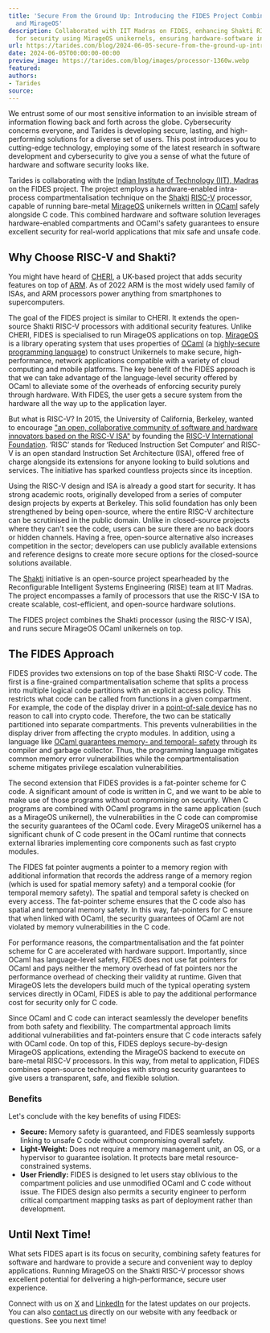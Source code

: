 ```yaml
---
title: 'Secure From the Ground Up: Introducing the FIDES Project Combining RISC-V
  and MirageOS'
description: Collaborated with IIT Madras on FIDES, enhancing Shakti RISC-V processors
  for security using MirageOS unikernels, ensuring hardware-software integration safety.
url: https://tarides.com/blog/2024-06-05-secure-from-the-ground-up-introducing-the-fides-project-combining-risc-v-and-mirageos
date: 2024-06-05T00:00:00-00:00
preview_image: https://tarides.com/blog/images/processor-1360w.webp
featured:
authors:
- Tarides
source:
---
```


<p>We entrust some of our most sensitive information to an invisible stream of information flowing back and forth across the globe. Cybersecurity concerns everyone, and Tarides is developing secure, lasting, and high-performing solutions for a diverse set of users. This post introduces you to cutting-edge technology, employing some of the latest research in software development and cybersecurity to give you a sense of what the future of hardware and software security looks like.</p>
<p>Tarides is collaborating with the <a href="https://www.iitm.ac.in/">Indian Institute of Technology (IIT), Madras</a> on the FIDES project. The project employs a hardware-enabled intra-process compartmentalisation technique on the <a href="https://shakti.org.in/">Shakti</a> <a href="https://riscv.org/">RISC-V</a> processor, capable of running bare-metal <a href="https://mirage.io/">MirageOS</a> unikernels written in <a href="https://ocaml.org/">OCaml</a> safely alongside C code. This combined hardware and software solution leverages hardware-enabled compartments and OCaml's safety guarantees to ensure excellent security for real-world applications that mix safe and unsafe code.</p>
<h2>Why Choose RISC-V and Shakti?</h2>
<p>You might have heard of <a href="https://arxiv.org/pdf/2309.11332.pdf">CHERI</a>, a UK-based project that adds security features on top of <a href="https://en.wikipedia.org/wiki/ARM_architecture_family">ARM</a>. As of 2022 ARM is the most widely used family of ISAs, and ARM processors power anything from smartphones to supercomputers.</p>
<p>The goal of the FIDES project is similar to CHERI. It extends the open-source Shakti RISC-V processors with additional security features. Unlike CHERI, FIDES is specialised to run MirageOS applications on top. <a href="https://mirage.io/">MirageOS</a> is a library operating system that uses properties of <a href="https://ocaml.org/">OCaml</a> (a <a href="https://tarides.com/blog/2023-08-17-your-programming-language-and-its-impact-on-the-cybersecurity-of-your-application/">highly-secure programming language</a>) to construct Unikernels to make secure, high-performance, network applications compatible with a variety of cloud computing and mobile platforms. The key benefit of the FIDES approach is that we can take advantage of the language-level security offered by OCaml to alleviate some of the overheads of enforcing security purely through hardware. With FIDES, the user gets a secure system from the hardware all the way up to the application layer.</p>
<p>But what is RISC-V? In 2015, the University of California, Berkeley, wanted to encourage <a href="https://riscv.org/about/history/">&quot;an open, collaborative community of software and hardware innovators based on the RISC-V ISA&quot;</a> by founding the <a href="https://riscv.org/">RISC-V International Foundation</a>. &lsquo;RISC&rsquo; stands for &lsquo;Reduced Instruction Set Computer&rsquo; and RISC-V is an open standard Instruction Set Architecture (ISA), offered free of charge alongside its extensions for anyone looking to build solutions and services. The initiative has sparked countless projects since its inception.</p>
<p>Using the RISC-V design and ISA is already a good start for security. It has strong academic roots, originally developed from a series of computer design projects by experts at Berkeley. This solid foundation has only been strengthened by being open-source, where the entire RISC-V architecture can be scrutinised in the public domain. Unlike in closed-source projects where they can't see the code, users can be sure there are no back doors or hidden channels. Having a free, open-source alternative also increases competition in the sector; developers can use publicly available extensions and reference designs to create more secure options for the closed-source solutions available.</p>
<p>The <a href="https://shakti.org.in/">Shakti</a> initiative is an open-source project spearheaded by the Reconfigurable Intelligent Systems Engineering (RISE) team at IIT Madras. The project encompasses a family of processors that use the RISC-V ISA to create scalable, cost-efficient, and open-source hardware solutions.</p>
<p>The FIDES project combines the Shakti processor (using the RISC-V ISA), and runs secure MirageOS OCaml unikernels on top.</p>
<h2>The FIDES Approach</h2>
<p>FIDES provides two extensions on top of the base Shakti RISC-V code. The first is a fine-grained compartmentalisation scheme that splits a process into multiple logical code partitions with an explicit access policy. This restricts what code can be called from functions in a given compartment. For example, the code of the display driver in a <a href="https://en.wikipedia.org/wiki/Payment_terminal">point-of-sale device</a> has no reason to call into crypto code. Therefore, the two can be statically partitioned into separate compartments. This prevents vulnerabilities in the display driver from affecting the crypto modules. In addition, using a language like <a href="https://tarides.com/blog/2023-07-05-zero-day-attacks-what-are-they-and-can-a-language-like-ocaml-protect-you/">OCaml guarantees memory- and temporal- safety</a> through its compiler and garbage collector. Thus, the programming language mitigates common memory error vulnerabilities while the compartmentalisation scheme mitigates privilege escalation vulnerabilities.</p>
<p>The second extension that FIDES provides is a fat-pointer scheme for C code. A significant amount of code is written in C, and we want to be able to make use of those programs without compromising on security. When C programs are combined with OCaml programs in the same application (such as a MirageOS unikernel), the vulnerabilities in the C code can compromise the security guarantees of the OCaml code. Every MirageOS unikernel has a significant chunk of C code present in the OCaml runtime that connects external libraries implementing core components such as fast crypto modules.</p>
<p>The FIDES fat pointer augments a pointer to a memory region with additional information that records the address range of a memory region (which is used for spatial memory safety) and a temporal cookie (for temporal memory safety). The spatial and temporal safety is checked on every access. The fat-pointer scheme ensures that the C code also has spatial and temporal memory safety. In this way, fat-pointers for C ensure that when linked with OCaml, the security guarantees of OCaml are not violated by memory vulnerabilities in the C code.</p>
<p>For performance reasons, the compartmentalisation and the fat pointer scheme for C are accelerated with hardware support. Importantly, since OCaml has language-level safety, FIDES does not use fat pointers for OCaml and pays neither the memory overhead of fat pointers nor the performance overhead of checking their validity at runtime. Given that MirageOS lets the developers build much of the typical operating system services directly in OCaml, FIDES is able to pay the additional performance cost for security only for C code.</p>
<p>Since OCaml and C code can interact seamlessly the developer benefits from both safety and flexibility. The compartmental approach limits additional vulnerabilities and fat-pointers ensure that C code interacts safely with OCaml code. On top of this, FIDES deploys secure-by-design MirageOS applications, extending the MirageOS backend to execute on bare-metal RISC-V processors. In this way, from metal to application, FIDES combines open-source technologies with strong security guarantees to give users a transparent, safe, and flexible solution.</p>
<h3>Benefits</h3>
<p>Let's conclude with the key benefits of using FIDES:</p>
<ul>
<li><strong>Secure:</strong> Memory safety is guaranteed, and FIDES seamlessly supports linking to unsafe C code without compromising overall safety.</li>
<li><strong>Light-Weight:</strong> Does not require a memory management unit, an OS, or a hypervisor to guarantee isolation. It protects bare metal resource-constrained systems.</li>
<li><strong>User Friendly:</strong> FIDES is designed to let users stay oblivious to the compartment policies and use unmodified OCaml and C code without issue. The FIDES design also permits a security engineer to perform critical compartment mapping tasks as part of deployment rather than development.</li>
</ul>
<h2>Until Next Time!</h2>
<p>What sets FIDES apart is its focus on security, combining safety features for software and hardware to provide a secure and convenient way to deploy applications. Running MirageOS on the Shakti RISC-V processor shows excellent potential for delivering a high-performance, secure user experience.</p>
<p>Connect with us on <a href="https://twitter.com/tarides_">X</a> and <a href="https://www.linkedin.com/company/tarides">LinkedIn</a> for the latest updates on our projects. You can also <a href="https://tarides.com/contact/">contact us</a> directly on our website with any feedback or questions. See you next time!</p>

